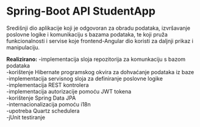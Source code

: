 # Spring-Boot API StudentApp
Središnji dio aplikacije koji je odgovoran za obradu podataka, izvršavanje poslovne logike i komunikaciju s bazama podataka,
te koji pruža funkcionalnosti i servise koje frontend-Angular dio koristi za daljnji prikaz i manipulaciju. 

**Realizirano:**
-implementacija sloja repozitorija za komunkaciju s bazom podataka  
-korištenje Hibernate programskog okvira za dohvaćanje podataka iz baze  
-implementacija servisnog sloja za definiranje poslovne logike  
-implementacija REST kontrolera  
-implementacija autorizacije pomoću JWT tokena  
-korištenje Spring Data JPA  
-internacionalizacija pomoću i18n  
-upotreba Quartz schedulera  
-jUnit testiranje  



